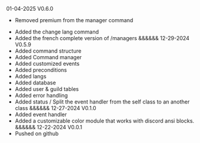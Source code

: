 01-04-2025
V0.6.0
- Removed premium from the manager command
+ Added the change lang command
+ Added the french complete version of /managers
&&&&&&
12-29-2024
V0.5.9
+ Added command structure
+ Added Command manager
+ Added customized events
+ Added preconditions
+ Added langs
+ Added database
+ Added user & guild tables
+ Added error handling
+ Added status
/ Split the event handler from the self class to an another class
&&&&&&
12-27-2024
V0.1.0
+ Added event handler
+ Added a customizable color module that works with discord ansi blocks.
&&&&&&
12-22-2024
V0.0.1
+ Pushed on github
